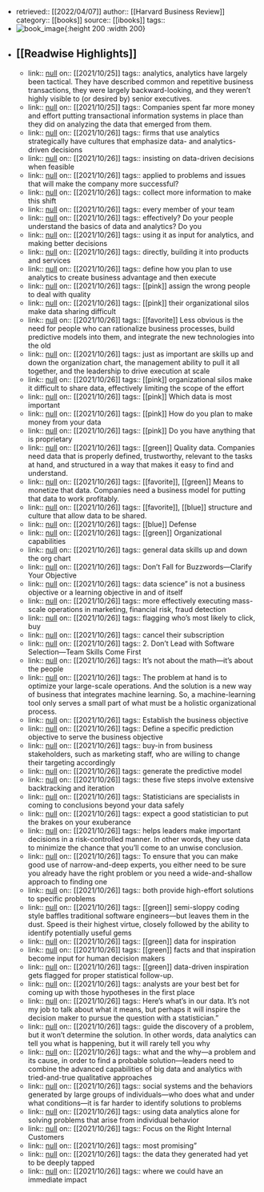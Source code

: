 - retrieved:: [[2022/04/07]]
  author:: [[Harvard Business Review]]
  category:: [[books]]
  source:: [[ibooks]]
  tags::
- ![book_image](https://readwise-assets.s3.amazonaws.com/static/images/default-book-icon-1.a08c56e2fedd.png){:height 200 :width 200}
- ## [[Readwise Highlights]]
	- link:: [null](null)
	  on:: [[2021/10/25]]
	  tags:: 
	  analytics, analytics have largely been tactical. They have described common and repetitive business transactions, they were largely backward-looking, and they weren’t highly visible to (or desired by) senior executives.
	- link:: [null](null)
	  on:: [[2021/10/25]]
	  tags:: 
	  Companies spent far more money and effort putting transactional information systems in place than they did on analyzing the data that emerged from them.
	- link:: [null](null)
	  on:: [[2021/10/26]]
	  tags:: 
	  firms that use analytics strategically have cultures that emphasize data- and analytics-driven decisions
	- link:: [null](null)
	  on:: [[2021/10/26]]
	  tags:: 
	  insisting on data-driven decisions when feasible
	- link:: [null](null)
	  on:: [[2021/10/26]]
	  tags:: 
	  applied to problems and issues that will make the company more successful?
	- link:: [null](null)
	  on:: [[2021/10/26]]
	  tags:: 
	  collect more information to make this shift
	- link:: [null](null)
	  on:: [[2021/10/26]]
	  tags:: 
	  every member of your team
	- link:: [null](null)
	  on:: [[2021/10/26]]
	  tags:: 
	  effectively?
	  Do your people understand the basics of data and analytics? Do you
	- link:: [null](null)
	  on:: [[2021/10/26]]
	  tags:: 
	  using it as input for analytics, and making better decisions
	- link:: [null](null)
	  on:: [[2021/10/26]]
	  tags:: 
	  directly, building it into products and services
	- link:: [null](null)
	  on:: [[2021/10/26]]
	  tags:: 
	  define how you plan to use analytics to create business advantage and then execute
	- link:: [null](null)
	  on:: [[2021/10/26]]
	  tags:: [[pink]]
	  assign the wrong people to deal with quality
	- link:: [null](null)
	  on:: [[2021/10/26]]
	  tags:: [[pink]]
	  their organizational silos make data sharing difficult
	- link:: [null](null)
	  on:: [[2021/10/26]]
	  tags:: [[favorite]]
	  Less obvious is the need for people who can rationalize business processes, build predictive models into them, and integrate the new technologies into the old
	- link:: [null](null)
	  on:: [[2021/10/26]]
	  tags:: 
	  just as important are skills up and down the organization chart, the management ability to pull it all together, and the leadership to drive execution at scale
	- link:: [null](null)
	  on:: [[2021/10/26]]
	  tags:: [[pink]]
	  organizational silos make it difficult to share data, effectively limiting the scope of the effort
	- link:: [null](null)
	  on:: [[2021/10/26]]
	  tags:: [[pink]]
	  Which data is most important
	- link:: [null](null)
	  on:: [[2021/10/26]]
	  tags:: [[pink]]
	  How do you plan to make money from your data
	- link:: [null](null)
	  on:: [[2021/10/26]]
	  tags:: [[pink]]
	  Do you have anything that is proprietary
	- link:: [null](null)
	  on:: [[2021/10/26]]
	  tags:: [[green]]
	  Quality data. Companies need data that is properly defined, trustworthy, relevant to the tasks at hand, and structured in a way that makes it easy to find and understand.
	- link:: [null](null)
	  on:: [[2021/10/26]]
	  tags:: [[favorite]], [[green]]
	  Means to monetize that data. Companies need a business model for putting that data to work profitably.
	- link:: [null](null)
	  on:: [[2021/10/26]]
	  tags:: [[favorite]], [[blue]]
	  structure and culture that allow data to be shared.
	- link:: [null](null)
	  on:: [[2021/10/26]]
	  tags:: [[blue]]
	  Defense
	- link:: [null](null)
	  on:: [[2021/10/26]]
	  tags:: [[green]]
	  Organizational capabilities
	- link:: [null](null)
	  on:: [[2021/10/26]]
	  tags:: 
	  general data skills up and down the org chart
	- link:: [null](null)
	  on:: [[2021/10/26]]
	  tags:: 
	  Don’t Fall for Buzzwords—Clarify Your Objective
	- link:: [null](null)
	  on:: [[2021/10/26]]
	  tags:: 
	  data science” is not a business objective or a learning objective in and of itself
	- link:: [null](null)
	  on:: [[2021/10/26]]
	  tags:: 
	  more effectively executing mass-scale operations in marketing, financial risk, fraud detection
	- link:: [null](null)
	  on:: [[2021/10/26]]
	  tags:: 
	  flagging who’s most likely to click, buy
	- link:: [null](null)
	  on:: [[2021/10/26]]
	  tags:: 
	  cancel their subscription
	- link:: [null](null)
	  on:: [[2021/10/26]]
	  tags:: 
	  2. Don’t Lead with Software Selection—Team Skills Come First
	- link:: [null](null)
	  on:: [[2021/10/26]]
	  tags:: 
	  It’s not about the math—it’s about the people
	- link:: [null](null)
	  on:: [[2021/10/26]]
	  tags:: 
	  The problem at hand is to optimize your large-scale operations. And the solution is a new way of business that integrates machine learning. So, a machine-learning tool only serves a small part of what must be a holistic organizational process.
	- link:: [null](null)
	  on:: [[2021/10/26]]
	  tags:: 
	  Establish the business objective
	- link:: [null](null)
	  on:: [[2021/10/26]]
	  tags:: 
	  Define a specific prediction objective to serve the business objective
	- link:: [null](null)
	  on:: [[2021/10/26]]
	  tags:: 
	  buy-in from business stakeholders, such as marketing staff, who are willing to change their targeting accordingly
	- link:: [null](null)
	  on:: [[2021/10/26]]
	  tags:: 
	  generate the predictive model
	- link:: [null](null)
	  on:: [[2021/10/26]]
	  tags:: 
	  these five steps involve extensive backtracking and iteration
	- link:: [null](null)
	  on:: [[2021/10/26]]
	  tags:: 
	  Statisticians are specialists in coming to conclusions beyond your data safely
	- link:: [null](null)
	  on:: [[2021/10/26]]
	  tags:: 
	  expect a good statistician to put the brakes on your exuberance
	- link:: [null](null)
	  on:: [[2021/10/26]]
	  tags:: 
	  helps leaders make important decisions in a risk-controlled manner. In other words, they use data to minimize the chance that you’ll come to an unwise conclusion.
	- link:: [null](null)
	  on:: [[2021/10/26]]
	  tags:: 
	  To ensure that you can make good use of narrow-and-deep experts, you either need to be sure you already have the right problem or you need a wide-and-shallow approach to finding one
	- link:: [null](null)
	  on:: [[2021/10/26]]
	  tags:: 
	  both provide high-effort solutions to specific problems
	- link:: [null](null)
	  on:: [[2021/10/26]]
	  tags:: [[green]]
	  semi-sloppy coding style baffles traditional software engineers—but leaves them in the dust. Speed is their highest virtue, closely followed by the ability to identify potentially useful gems
	- link:: [null](null)
	  on:: [[2021/10/26]]
	  tags:: [[green]]
	  data for inspiration
	- link:: [null](null)
	  on:: [[2021/10/26]]
	  tags:: [[green]]
	  facts and that inspiration become input for human decision makers
	- link:: [null](null)
	  on:: [[2021/10/26]]
	  tags:: [[green]]
	  data-driven inspiration gets flagged for proper statistical follow-up.
	- link:: [null](null)
	  on:: [[2021/10/26]]
	  tags:: 
	  analysts are your best bet for coming up with those hypotheses in the first place
	- link:: [null](null)
	  on:: [[2021/10/26]]
	  tags:: 
	  Here’s what’s in our data. It’s not my job to talk about what it means, but perhaps it will inspire the decision maker to pursue the question with a statistician.”
	- link:: [null](null)
	  on:: [[2021/10/26]]
	  tags:: 
	  guide the discovery of a problem, but it won’t determine the solution. In other words, data analytics can tell you what is happening, but it will rarely tell you why
	- link:: [null](null)
	  on:: [[2021/10/26]]
	  tags:: 
	  what and the why—a problem and its cause, in order to find a probable solution—leaders need to combine the advanced capabilities of big data and analytics with tried-and-true qualitative approaches
	- link:: [null](null)
	  on:: [[2021/10/26]]
	  tags:: 
	  social systems and the behaviors generated by large groups of individuals—who does what and under what conditions—it is far harder to identify solutions to problems
	- link:: [null](null)
	  on:: [[2021/10/26]]
	  tags:: 
	  using data analytics alone for solving problems that arise from individual behavior
	- link:: [null](null)
	  on:: [[2021/10/26]]
	  tags:: 
	  Focus on the Right Internal Customers
	- link:: [null](null)
	  on:: [[2021/10/26]]
	  tags:: 
	  most promising”
	- link:: [null](null)
	  on:: [[2021/10/26]]
	  tags:: 
	  the data they generated had yet to be deeply tapped
	- link:: [null](null)
	  on:: [[2021/10/26]]
	  tags:: 
	  where we could have an immediate impact